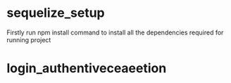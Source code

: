 # sequelize_setup
Firstly run npm install command to install all the dependencies required for running project
# login_authentiveceaeetion
